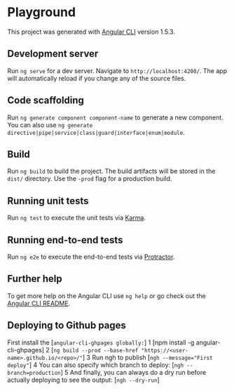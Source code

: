 # Playground

This project was generated with [Angular CLI](https://github.com/angular/angular-cli) version 1.5.3.

## Development server

Run `ng serve` for a dev server. Navigate to `http://localhost:4200/`. The app will automatically reload if you change any of the source files.

## Code scaffolding

Run `ng generate component component-name` to generate a new component. You can also use `ng generate directive|pipe|service|class|guard|interface|enum|module`.

## Build

Run `ng build` to build the project. The build artifacts will be stored in the `dist/` directory. Use the `-prod` flag for a production build.

## Running unit tests

Run `ng test` to execute the unit tests via [Karma](https://karma-runner.github.io).

## Running end-to-end tests

Run `ng e2e` to execute the end-to-end tests via [Protractor](http://www.protractortest.org/).

## Further help

To get more help on the Angular CLI use `ng help` or go check out the [Angular CLI README](https://github.com/angular/angular-cli/blob/master/README.md).

## Deploying to Github pages
First install the [`angular-cli-ghpages globally:`]
1 [npm install -g angular-cli-ghpages]
2 [`ng build --prod --base-href "https://<user-name>.github.io/<repo>/"`]
3 Run ngh to publish [`ngh --message="First deploy"`]
4 You can also specify which branch to deploy: [`ngh --branch=production`]
5 And finally, you can always do a dry run before actually deploying to see the output: [`ngh --dry-run`]